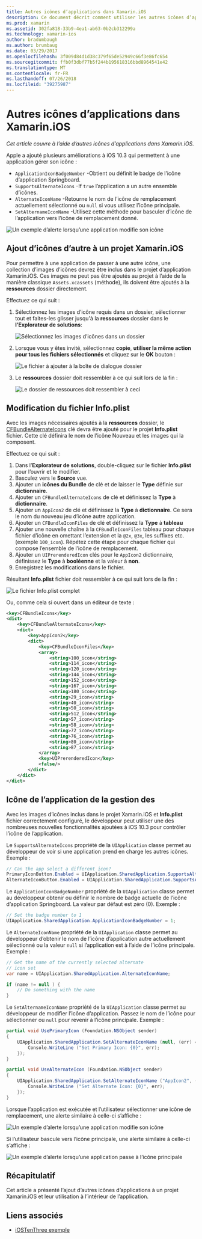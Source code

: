 ```yaml
---
title: Autres icônes d’applications dans Xamarin.iOS
description: Ce document décrit comment utiliser les autres icônes d’applications dans Xamarin.iOS. Il explique comment ajouter ces icônes à un projet Xamarin.iOS, comment modifier le fichier Info.plist et comment gérer icône de l’application par programme.
ms.prod: xamarin
ms.assetid: 302fa818-33b9-4ea1-ab63-0b2cb312299a
ms.technology: xamarin-ios
author: bradumbaugh
ms.author: brumbaug
ms.date: 03/29/2017
ms.openlocfilehash: 3f009d84d1d38c379f65de52949c66f3e86fc654
ms.sourcegitcommit: ffb0f3dbf77b5f244b195618316bbd8964541e42
ms.translationtype: MT
ms.contentlocale: fr-FR
ms.lasthandoff: 07/26/2018
ms.locfileid: "39275987"
---
```

# <a name="alternate-app-icons-in-xamarinios"></a>Autres icônes d’applications dans Xamarin.iOS

_Cet article couvre à l’aide d’autres icônes d’applications dans Xamarin.iOS._

Apple a ajouté plusieurs améliorations à iOS 10.3 qui permettent à une application gérer son icône :

 - `ApplicationIconBadgeNumber` -Obtient ou définit le badge de l’icône d’application Springboard.
 - `SupportsAlternateIcons` -If `true` l’application a un autre ensemble d’icônes.
 - `AlternateIconName` -Retourne le nom de l’icône de remplacement actuellement sélectionné ou `null` si vous utilisez l’icône principale.
 - `SetAlternameIconName` -Utilisez cette méthode pour basculer d’icône de l’application vers l’icône de remplacement donné.

![](alternate-app-icons-images/icons04.png "Un exemple d’alerte lorsqu’une application modifie son icône")

<a name="Adding-Alternate-Icons" />

## <a name="adding-alternate-icons-to-a-xamarinios-project"></a>Ajout d’icônes d’autre à un projet Xamarin.iOS

Pour permettre à une application de passer à une autre icône, une collection d’images d’icônes devrez être inclus dans le projet d’application Xamarin.iOS. Ces images ne peut pas être ajoutés au projet à l’aide de la manière classique `Assets.xcassets` (méthode), ils doivent être ajoutés à la **ressources** dossier directement.

Effectuez ce qui suit :

1. Sélectionnez les images d’icône requis dans un dossier, sélectionner tout et faites-les glisser jusqu'à la **ressources** dossier dans le **l’Explorateur de solutions**:

    ![](alternate-app-icons-images/icons00.png "Sélectionnez les images d’icônes dans un dossier")

2. Lorsque vous y êtes invité, sélectionnez **copie**, **utiliser la même action pour tous les fichiers sélectionnés** et cliquez sur le **OK** bouton :

    ![](alternate-app-icons-images/icons02.png "Le fichier à ajouter à la boîte de dialogue dossier")

3. Le **ressources** dossier doit ressembler à ce qui suit lors de la fin :

    ![](alternate-app-icons-images/icons01.png "Le dossier de ressources doit ressembler à ceci")

<a name="Modifying-the-Info.plist-File" />

## <a name="modifying-the-infoplist-file"></a>Modification du fichier Info.plist

Avec les images nécessaires ajoutés à la **ressources** dossier, le [CFBundleAlternateIcons](https://developer.apple.com/library/content/documentation/General/Reference/InfoPlistKeyReference/Articles/CoreFoundationKeys.html#//apple_ref/doc/uid/TP40009249-SW13) clé devra être ajouté pour le projet **Info.plist** fichier. Cette clé définira le nom de l’icône Nouveau et les images qui la composent.

Effectuez ce qui suit :

1. Dans l’**Explorateur de solutions**, double-cliquez sur le fichier **Info.plist** pour l’ouvrir et le modifier.
2. Basculez vers le **Source** vue.
3. Ajouter un **icônes du Bundle** de clé et de laisser le **Type** définie sur **dictionnaire**.
4. Ajouter un `CFBundleAlternateIcons` de clé et définissez la **Type** à **dictionnaire**.
5. Ajouter un `AppIcon2` de clé et définissez la **Type** à **dictionnaire**. Ce sera le nom du nouveau jeu d’icône autre application.
6. Ajouter un `CFBundleIconFiles` de clé et définissez la **Type** à **tableau**
7. Ajouter une nouvelle chaîne à la `CFBundleIconFiles` tableau pour chaque fichier d’icône en omettant l’extension et la `@2x`, `@3x`, les suffixes etc. (exemple `100_icon`). Répétez cette étape pour chaque fichier qui compose l’ensemble de l’icône de remplacement.
8. Ajouter un `UIPrerenderedIcon` clés pour le `AppIcon2` dictionnaire, définissez le **Type** à **booléenne** et la valeur à **non**.
9. Enregistrez les modifications dans le fichier.

Résultant **Info.plist** fichier doit ressembler à ce qui suit lors de la fin :

![](alternate-app-icons-images/icons03.png "Le fichier Info.plist complet")

Ou, comme cela si ouvert dans un éditeur de texte :

```xml
<key>CFBundleIcons</key>
<dict>
    <key>CFBundleAlternateIcons</key>
    <dict>
        <key>AppIcon2</key>
        <dict>
            <key>CFBundleIconFiles</key>
            <array>
                <string>100_icon</string>
                <string>114_icon</string>
                <string>120_icon</string>
                <string>144_icon</string>
                <string>152_icon</string>
                <string>167_icon</string>
                <string>180_icon</string>
                <string>29_icon</string>
                <string>40_icon</string>
                <string>50_icon</string>
                <string>512_icon</string>
                <string>57_icon</string>
                <string>58_icon</string>
                <string>72_icon</string>
                <string>76_icon</string>
                <string>80_icon</string>
                <string>87_icon</string>
            </array>
            <key>UIPrerenderedIcon</key>
            <false/>
        </dict>
    </dict>
</dict>
```

<a name="Managing-the-Apps-Icon" />

## <a name="managing-the-apps-icon"></a>Icône de l’application de la gestion des 

Avec les images d’icônes inclus dans le projet Xamarin.iOS et **Info.plist** fichier correctement configuré, le développeur peut utiliser une des nombreuses nouvelles fonctionnalités ajoutées à iOS 10.3 pour contrôler l’icône de l’application.

Le `SupportsAlternateIcons` propriété de la `UIApplication` classe permet au développeur de voir si une application prend en charge les autres icônes. Exemple :

```csharp
// Can the app select a different icon?
PrimaryIconButton.Enabled = UIApplication.SharedApplication.SupportsAlternateIcons;
AlternateIconButton.Enabled = UIApplication.SharedApplication.SupportsAlternateIcons;
```

Le `ApplicationIconBadgeNumber` propriété de la `UIApplication` classe permet au développeur obtenir ou définir le nombre de badge actuelle de l’icône d’application Springboard. La valeur par défaut est zéro (0). Exemple :

```csharp
// Set the badge number to 1
UIApplication.SharedApplication.ApplicationIconBadgeNumber = 1;
```

Le `AlternateIconName` propriété de la `UIApplication` classe permet au développeur d’obtenir le nom de l’icône d’application autre actuellement sélectionné ou la valeur `null` si l’application est à l’aide de l’icône principale. Exemple :

```csharp
// Get the name of the currently selected alternate
// icon set
var name = UIApplication.SharedApplication.AlternateIconName;

if (name != null ) {
    // Do something with the name
}
```

Le `SetAlternameIconName` propriété de la `UIApplication` classe permet au développeur de modifier l’icône d’application. Passez le nom de l’icône pour sélectionner ou `null` pour revenir à l’icône principale. Exemple :

```csharp
partial void UsePrimaryIcon (Foundation.NSObject sender)
{
    UIApplication.SharedApplication.SetAlternateIconName (null, (err) => {
        Console.WriteLine ("Set Primary Icon: {0}", err);
    });
}

partial void UseAlternateIcon (Foundation.NSObject sender)
{
    UIApplication.SharedApplication.SetAlternateIconName ("AppIcon2", (err) => {
        Console.WriteLine ("Set Alternate Icon: {0}", err);
    });
}
```

Lorsque l’application est exécutée et l’utilisateur sélectionner une icône de remplacement, une alerte similaire à celle-ci s’affiche :

![](alternate-app-icons-images/icons04.png "Un exemple d’alerte lorsqu’une application modifie son icône")

Si l’utilisateur bascule vers l’icône principale, une alerte similaire à celle-ci s’affiche :

![](alternate-app-icons-images/icons05.png "Un exemple d’alerte lorsqu’une application passe à l’icône principale")

<a name="Summary" />

## <a name="summary"></a>Récapitulatif

Cet article a présenté l’ajout d’autres icônes d’applications à un projet Xamarin.iOS et leur utilisation à l’intérieur de l’application.



## <a name="related-links"></a>Liens associés

- [iOSTenThree exemple](https://developer.xamarin.com/samples/ios/iOS10/iOSTenThree)
